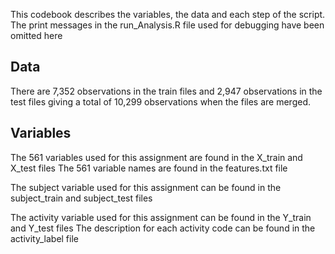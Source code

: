 This codebook describes the variables, the data and each step of the script. The print messages in the run_Analysis.R file used for debugging have been omitted here

## Data
There are 7,352 observations in the train files and 2,947 observations in the test files giving a total of 10,299 observations when the files are merged.

## Variables
The 561 variables used for this assignment are found in the X_train and X_test files
The 561 variable names are found in the features.txt file

The subject variable used for this assignment can be found in the subject_train and subject_test files

The activity variable used for this assignment can be found in the Y_train and Y_test files
The description for each activity code can be found in the activity_label file
